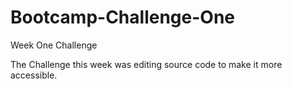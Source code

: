 # Bootcamp-Challenge-One
Week One Challenge

The Challenge this week was editing source code to make it more accessible.